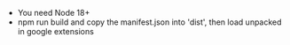 - You need Node 18+
- npm run build and copy the manifest.json into 'dist', then load unpacked in google extensions